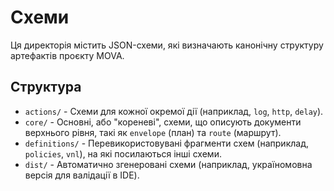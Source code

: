  # Схеми

 Ця директорія містить JSON-схеми, які визначають канонічну структуру артефактів проєкту MOVA.

 ## Структура

 - `actions/` - Схеми для кожної окремої дії (наприклад, `log`, `http`, `delay`).
 - `core/` - Основні, або "кореневі", схеми, що описують документи верхнього рівня, такі як `envelope` (план) та `route` (маршрут).
 - `definitions/` - Перевикористовувані фрагменти схем (наприклад, `policies`, `vnl`), на які посилаються інші схеми.
 - `dist/` - Автоматично згенеровані схеми (наприклад, україномовна версія для валідації в IDE).
